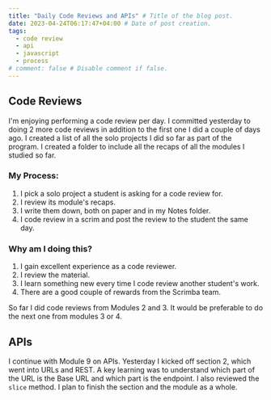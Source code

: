 ```yaml
---
title: "Daily Code Reviews and APIs" # Title of the blog post.
date: 2023-04-24T06:17:47+04:00 # Date of post creation.
tags:
  - code review
  - api
  - javascript
  - process
# comment: false # Disable comment if false.
---
```


## Code Reviews
I'm enjoying performing a code review per day. I committed yesterday to doing 2 more code reviews in addition to the 
first one I did a couple of days ago. I created a list of all the solo projects I did so far as part of the program. 
I created a folder to include all the recaps of all the modules I studied so far.
### My Process: 
1. I pick a solo project a student is asking for a code review for.
2. I review its module's recaps.
3. I write them down, both on paper and in my Notes folder.
4. I code review in a scrim and post the review to the student the same day.
### Why am I doing this?
1. I gain excellent experience as a code reviewer.
2. I review the material.
3. I learn something new every time I code review another student's work.
4. There are a good couple of rewards from the Scrimba team.

So far I did code reviews from Modules 2 and 3. It would be preferable to do the next one from modules 3 or 4.


## APIs
I continue with Module 9 on APIs. Yesterday I kicked off section 2, which went into URLs and REST. A key learning 
was to understand which part of the URL is the Base URL and which part is the endpoint. I also reviewed the `slice` 
method. I plan to finish the section and the module as a whole.


